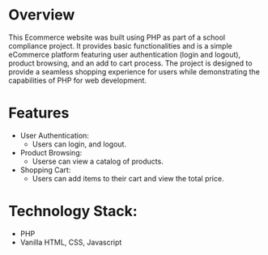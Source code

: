 # Overview
This Ecommerce website was built using PHP as part of a school compliance project. It provides basic functionalities and is a simple eCommerce platform featuring user authentication (login and logout), product browsing, and an add to cart process. The project is designed to provide a seamless shopping experience for users while demonstrating the capabilities of PHP for web development.

# Features
- User Authentication:
  - Users can login, and logout.
- Product Browsing:
  - Userse can view a catalog of products.
- Shopping Cart:
  - Users can add items to their cart and view the total price.

# Technology Stack:
- PHP
- Vanilla HTML, CSS, Javascript
